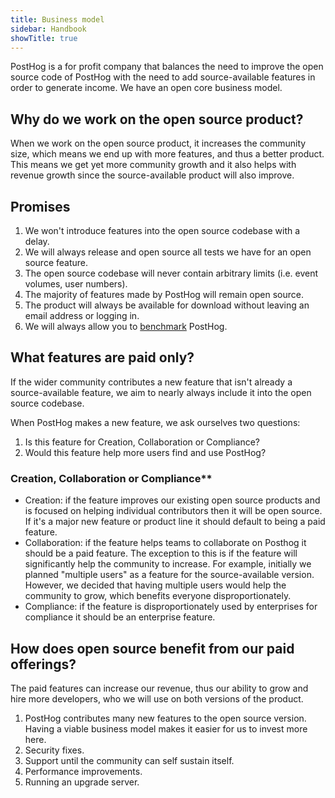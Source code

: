 ```yaml
---
title: Business model
sidebar: Handbook
showTitle: true
---
```


PostHog is a for profit company that balances the need to improve the open source code of PostHog with the need to add source-available features in order to generate income. We have an open core business model.

## Why do we work on the open source product?

When we work on the open source product, it increases the community size, which means we end up with more features, and thus a better product. This means we get yet more community growth and it also helps with revenue growth since the source-available product will also improve.

## Promises

1. We won't introduce features into the open source codebase with a delay.
1. We will always release and open source all tests we have for an open source feature.
1. The open source codebase will never contain arbitrary limits (i.e. event volumes, user numbers).
1. The majority of features made by PostHog will remain open source.
1. The product will always be available for download without leaving an email address or logging in.
1. We will always allow you to [benchmark](https://news.ycombinator.com/item?id=18103162) PostHog.

## What features are paid only?

If the wider community contributes a new feature that isn't already a source-available feature, we aim to nearly always include it into the open source codebase.

When PostHog makes a new feature, we ask ourselves two questions:

1. Is this feature for Creation, Collaboration or Compliance?
1. Would this feature help more users find and use PostHog?

### Creation, Collaboration or Compliance**
- Creation: if the feature improves our existing open source products and is focused on helping individual contributors then it will be open source. If it's a major new feature or product line it should default to being a paid feature.
- Collaboration: if the feature helps teams to collaborate on Posthog it should be a paid feature. The exception to this is if the feature will significantly help the community to increase. For example, initially we planned "multiple users" as a feature for the source-available version. However, we decided that having multiple users would help the community to grow, which benefits everyone disproportionately.
- Compliance: if the feature is disproportionately used by enterprises for compliance it should be an enterprise feature.

## How does open source benefit from our paid offerings?

The paid features can increase our revenue, thus our ability to grow and hire more developers, who we will use on both versions of the product.

1. PostHog contributes many new features to the open source version. Having a viable business model makes it easier for us to invest more here.
1. Security fixes.
1. Support until the community can self sustain itself.
1. Performance improvements.
1. Running an upgrade server.
